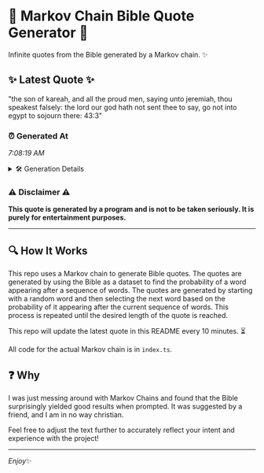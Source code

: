 # 📖 Markov Chain Bible Quote Generator 📖

Infinite quotes from the Bible generated by a Markov chain. ✨

## ✨ Latest Quote ✨
"the son of kareah, and all the proud men, saying unto jeremiah, thou speakest falsely: the lord our god hath not sent thee to say, go not into egypt to sojourn there: 43:3"

### ⏰ Generated At
*7:08:19 AM*

<details>
    <summary>🛠️ Generation Details</summary>
    <p>
        <strong>🌱 Seed:</strong> the<br>
        <strong>🔄 Iterations:</strong> 32<br>
        <strong>📜 Context History:</strong><br>[ the ]: son<br>[ the, son ]: of<br>[ the, son, of ]: kareah,<br>[ the, son, of, kareah, ]: and<br>[ the, son, of, kareah,, and ]: all<br>[ the, son, of, kareah,, and, all ]: the<br>[ son, of, kareah,, and, all, the ]: proud<br>[ of, kareah,, and, all, the, proud ]: men,<br>[ kareah,, and, all, the, proud, men, ]: saying<br>[ and, all, the, proud, men,, saying ]: unto<br>[ all, the, proud, men,, saying, unto ]: jeremiah,<br>[ the, proud, men,, saying, unto, jeremiah, ]: thou<br>[ proud, men,, saying, unto, jeremiah,, thou ]: speakest<br>[ men,, saying, unto, jeremiah,, thou, speakest ]: falsely:<br>[ saying, unto, jeremiah,, thou, speakest, falsely: ]: the<br>[ unto, jeremiah,, thou, speakest, falsely:, the ]: lord<br>[ jeremiah,, thou, speakest, falsely:, the, lord ]: our<br>[ thou, speakest, falsely:, the, lord, our ]: god<br>[ speakest, falsely:, the, lord, our, god ]: hath<br>[ falsely:, the, lord, our, god, hath ]: not<br>[ the, lord, our, god, hath, not ]: sent<br>[ lord, our, god, hath, not, sent ]: thee<br>[ our, god, hath, not, sent, thee ]: to<br>[ god, hath, not, sent, thee, to ]: say,<br>[ hath, not, sent, thee, to, say, ]: go<br>[ not, sent, thee, to, say,, go ]: not<br>[ sent, thee, to, say,, go, not ]: into<br>[ thee, to, say,, go, not, into ]: egypt<br>[ to, say,, go, not, into, egypt ]: to<br>[ say,, go, not, into, egypt, to ]: sojourn<br>[ go, not, into, egypt, to, sojourn ]: there:<br>[ not, into, egypt, to, sojourn, there: ]: 43:3<br>
    </p>
</details>

### ⚠️ Disclaimer ⚠️
**This quote is generated by a program and is not to be taken seriously. It is purely for entertainment purposes.**

---

## 🔍 How It Works

This repo uses a Markov chain to generate Bible quotes. The quotes are generated by using the Bible as a dataset to find the probability of a word appearing after a sequence of words. The quotes are generated by starting with a random word and then selecting the next word based on the probability of it appearing after the current sequence of words. This process is repeated until the desired length of the quote is reached.

This repo will update the latest quote in this README every 10 minutes. ⏳

All code for the actual Markov chain is in `index.ts`.

## ❓ Why

I was just messing around with Markov Chains and found that the Bible surprisingly yielded good results when prompted. 
It was suggested by a friend, and I am in no way christian.

Feel free to adjust the text further to accurately reflect your intent and experience with the project!

---

*Enjoy*✨
